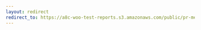 ```yaml
---
layout: redirect
redirect_to: https://a8c-woo-test-reports.s3.amazonaws.com/public/pr-merge/37685/e2e/index.html
---
```

